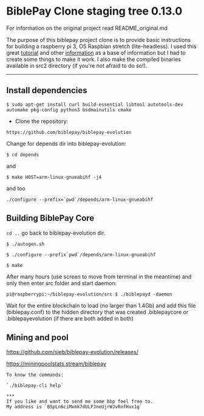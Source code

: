 BiblePay Clone staging tree 0.13.0
===============================


For information on the original project read README_original.md

The purpose of this biblepay project clone is to provide basic instructions for building a raspberry pi 3, OS Raspbian stretch (lite-headless). 
I used this great [tutorial](https://www.reddit.com/r/BiblePay/comments/7qnbp4/bbp_miner_on_pi/) and other [information](https://bitcointalk.org/index.php?topic=2388064) as a base of information but I had to create some things to make it work.
I also make the compiled binaries available in src2 directory (if you're not afraid to do so!).

***

## Install dependencies

`$ sudo apt-get install curl build-essential libtool autotools-dev automake pkg-config python3 bsdmainutils cmake`

 * Clone the repository:

 `https://github.com/biblepay/biblepay-evolution`

 Change for depends dir into biblepay-evolution:

 `$ cd depends`

 and

 `$ make HOST=arm-linux-gnueabihf -j4`

  and too

 ``./configure --prefix=`pwd`/depends/arm-linux-gnueabihf``

## Building BiblePay Core

`cd ..` go back to biblepay-evolution dir.

`$ ./autogen.sh`

``$ ./configure --prefix`pwd`/depends/arm-linux-gnueabihf``

`$ make`

After many hours (use screen to move from terminal in the meantime) and only then enter src folder and start daemon:

`pi@raspberrypi:~/biblepay-evolution/src $ ./biblepayd -daemon`

Wait for the entire blockchain to load (no larger than 1.4Gb) and add this file (biblepay.conf) to the hidden directory that was created .biblepaycore or .biblepayevolution (if there are both added in both)

## Mining and pool

https://github.com/sieb/biblepay-evolution/releases/

https://miningpoolstats.stream/biblepay

```
To know the commands:

`./biblepay-cli help`

***
If you like and want to send me some bbp feel free to. 
My address is `BSpLn6ciMxmk7dULFJneUjrWJvRnfHvx1g`
